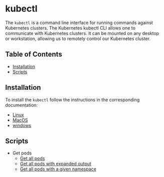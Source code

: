# kubectl

The `kubectl` is a command line interface for running commands against Kubernetes clusters.
The Kubernetes kubectl CLI allows one to communicate with Kubernetes clusters.
It can be mounted on any desktop or workstation, allowing us to remotely control our Kubernetes cluster.

## Table of Contents

* [Installation](#installation)
* [Scripts](#scripts)

## Installation

To install the `kubectl` follow the instructions in the corresponding documentation:

- [Linux](https://kubernetes.io/docs/tasks/tools/install-kubectl-linux/)
- [MacOS](https://kubernetes.io/docs/tasks/tools/install-kubectl-macos/)
- [windows](https://kubernetes.io/docs/tasks/tools/install-kubectl-windows/)

## Scripts

- Get pods
    - [Get all pods](./scripts/get_all_pods.sh)
    - [Get all pods with expanded output](./scripts/get_pods_with_expanded_outputs.sh)
    - [Get all pods with a given namespace](./scripts/get_all_pods_in_namespace.sh)
